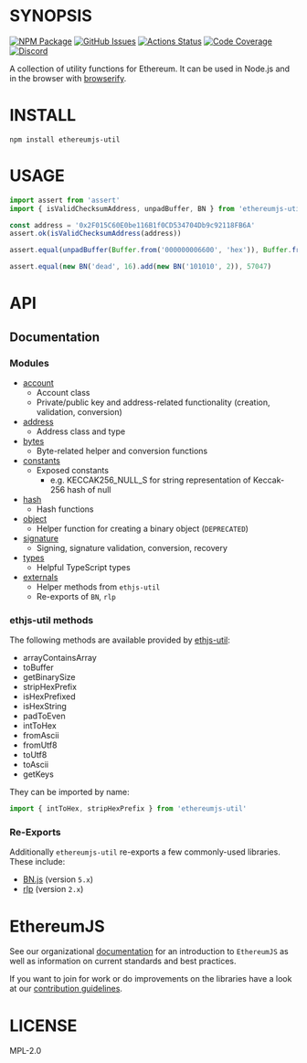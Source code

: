 # SYNOPSIS

[![NPM Package][util-npm-badge]][util-npm-link]
[![GitHub Issues][util-issues-badge]][util-issues-link]
[![Actions Status][util-actions-badge]][util-actions-link]
[![Code Coverage][util-coverage-badge]][util-coverage-link]
[![Discord][discord-badge]][discord-link]

A collection of utility functions for Ethereum. It can be used in Node.js and in the browser with [browserify](http://browserify.org/).

# INSTALL

`npm install ethereumjs-util`

# USAGE

```js
import assert from 'assert'
import { isValidChecksumAddress, unpadBuffer, BN } from 'ethereumjs-util'

const address = '0x2F015C60E0be116B1f0CD534704Db9c92118FB6A'
assert.ok(isValidChecksumAddress(address))

assert.equal(unpadBuffer(Buffer.from('000000006600', 'hex')), Buffer.from('6600', 'hex'))

assert.equal(new BN('dead', 16).add(new BN('101010', 2)), 57047)
```

# API

## Documentation

### Modules

- [account](docs/modules/account.md)
  - Account class
  - Private/public key and address-related functionality (creation, validation, conversion)
- [address](docs/modules/address.md)
  - Address class and type
- [bytes](docs/modules/bytes.md)
  - Byte-related helper and conversion functions
- [constants](docs/modules/constants.md)
  - Exposed constants
    - e.g. KECCAK256_NULL_S for string representation of Keccak-256 hash of null
- [hash](docs/modules/hash.md)
  - Hash functions
- [object](docs/modules/object.md)
  - Helper function for creating a binary object (`DEPRECATED`)
- [signature](docs/modules/signature.md)
  - Signing, signature validation, conversion, recovery
- [types](docs/modules/types.md)
  - Helpful TypeScript types
- [externals](docs/modules/externals.md)
  - Helper methods from `ethjs-util`
  - Re-exports of `BN`, `rlp`

### ethjs-util methods

The following methods are available provided by [ethjs-util](https://github.com/ethjs/ethjs-util):

- arrayContainsArray
- toBuffer
- getBinarySize
- stripHexPrefix
- isHexPrefixed
- isHexString
- padToEven
- intToHex
- fromAscii
- fromUtf8
- toUtf8
- toAscii
- getKeys

They can be imported by name:

```js
import { intToHex, stripHexPrefix } from 'ethereumjs-util'
```

### Re-Exports

Additionally `ethereumjs-util` re-exports a few commonly-used libraries. These include:

- [BN.js](https://github.com/indutny/bn.js) (version `5.x`)
- [rlp](https://github.com/ethereumjs/rlp) (version `2.x`)

# EthereumJS

See our organizational [documentation](https://ethereumjs.readthedocs.io) for an introduction to `EthereumJS` as well as information on current standards and best practices.

If you want to join for work or do improvements on the libraries have a look at our [contribution guidelines](https://ethereumjs.readthedocs.io/en/latest/contributing.html).

# LICENSE

MPL-2.0

[util-npm-badge]: https://img.shields.io/npm/v/ethereumjs-util.svg
[util-npm-link]: https://www.npmjs.org/package/ethereumjs-util
[util-issues-badge]: https://img.shields.io/github/issues/ethereumjs/ethereumjs-monorepo/package:%20util?label=issues
[util-issues-link]: https://github.com/ethereumjs/ethereumjs-monorepo/issues?q=is%3Aopen+is%3Aissue+label%3A"package%3A+util"
[util-actions-badge]: https://github.com/ethereumjs/ethereumjs-monorepo/workflows/Util/badge.svg
[util-actions-link]: https://github.com/ethereumjs/ethereumjs-monorepo/actions?query=workflow%3A%22Util%22
[util-coverage-badge]: https://codecov.io/gh/ethereumjs/ethereumjs-monorepo/branch/master/graph/badge.svg?flag=util
[util-coverage-link]: https://codecov.io/gh/ethereumjs/ethereumjs-monorepo/tree/master/packages/util
[discord-badge]: https://img.shields.io/static/v1?logo=discord&label=discord&message=Join&color=blue
[discord-link]: https://discord.gg/TNwARpR
